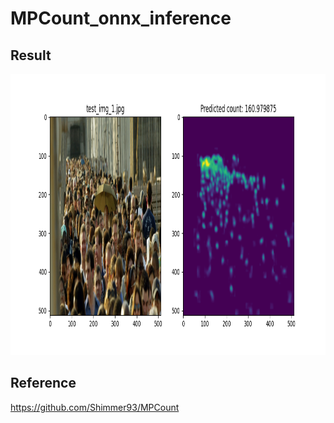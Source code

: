 # MPCount_onnx_inference

## Result
<img src="https://github.com/gmission-official/MPCount_onnx_inference/blob/main/assets/test_img_1.png" width="1024" height="450">

## Reference
https://github.com/Shimmer93/MPCount

